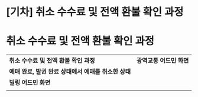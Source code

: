 # [기차] 취소 수수료 및 전액 환불 확인 과정

**취소 수수료 및 전액 환불 확인 과정**
========================

|  |  |
| --- | --- |
| **취소 수수료 및 전액 환불 확인 과정** | **광역교통 어드민 화면** |
| **예매 완료, 발권 완료 상태에서 예매를 취소한 상태** |  |
| **빌링 어드민 화면** |
|  |